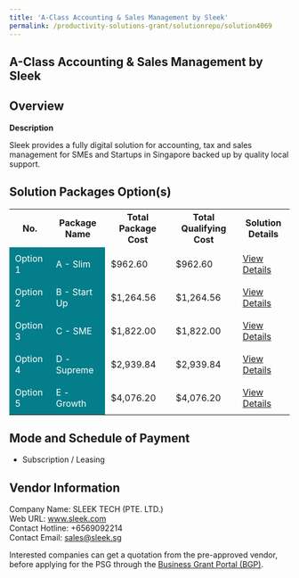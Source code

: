 ```yaml
---
title: 'A-Class Accounting & Sales Management by Sleek'
permalink: /productivity-solutions-grant/solutionrepo/solution4069
---
```


## A-Class Accounting & Sales Management by Sleek

## Overview

**Description**

Sleek provides a fully digital solution for accounting, tax and sales management for SMEs and Startups in Singapore backed up by quality local support.

## Solution Packages Option(s)

<table>
<tr>
<th><b>No.</b></th>
<th><b>Package Name</b></th>
<th><b>Total Package Cost</b></th>
<th><b>Total Qualifying Cost</b></th>
<th><b>Solution Details</b></th>
</tr>
<tr>
<td style='padding: 10px; background-color: #037E8A; color: #FFFFFF;'>Option 1</td>
<td style='padding: 10px; background-color: #037E8A; color: #FFFFFF;'>A - Slim</td>
<td style='padding: 10px;'>$962.60</td>
<td style='padding: 10px;'>$962.60</td>
<td style='padding: 10px;'><a href='/images/psg/Desensitised_Sleek_A_Class_Accounting__Part_1.pdf' target='_blank'>View Details</a></td>
</tr>
<tr>
<td style='padding: 10px; background-color: #037E8A; color: #FFFFFF;'>Option 2</td>
<td style='padding: 10px; background-color: #037E8A; color: #FFFFFF;'>B - Start Up</td>
<td style='padding: 10px;'>$1,264.56</td>
<td style='padding: 10px;'>$1,264.56</td>
<td style='padding: 10px;'><a href='/images/psg/Desensitised_Sleek_A_Class_Accounting__Part_2.pdf' target='_blank'>View Details</a></td>
</tr>
<tr>
<td style='padding: 10px; background-color: #037E8A; color: #FFFFFF;'>Option 3</td>
<td style='padding: 10px; background-color: #037E8A; color: #FFFFFF;'>C - SME</td>
<td style='padding: 10px;'>$1,822.00</td>
<td style='padding: 10px;'>$1,822.00</td>
<td style='padding: 10px;'><a href='/images/psg/Desensitised_Sleek_A_Class_Accounting__Part_3.pdf' target='_blank'>View Details</a></td>
</tr>
<tr>
<td style='padding: 10px; background-color: #037E8A; color: #FFFFFF;'>Option 4</td>
<td style='padding: 10px; background-color: #037E8A; color: #FFFFFF;'>D - Supreme</td>
<td style='padding: 10px;'>$2,939.84</td>
<td style='padding: 10px;'>$2,939.84</td>
<td style='padding: 10px;'><a href='/images/psg/Desensitised_Sleek_A_Class_Accounting__Part_4.pdf' target='_blank'>View Details</a></td>
</tr>
<tr>
<td style='padding: 10px; background-color: #037E8A; color: #FFFFFF;'>Option 5</td>
<td style='padding: 10px; background-color: #037E8A; color: #FFFFFF;'>E - Growth</td>
<td style='padding: 10px;'>$4,076.20</td>
<td style='padding: 10px;'>$4,076.20</td>
<td style='padding: 10px;'><a href='/images/psg/Desensitised_Sleek_A_Class_Accounting__Part_5.pdf' target='_blank'>View Details</a></td>
</tr>
</table>

## Mode and Schedule of Payment

 - Subscription / Leasing

## Vendor Information

 Company Name: SLEEK TECH (PTE. LTD.)<br>Web URL: www.sleek.com <br>Contact Hotline: +6569092214 <br>Contact Email: sales@sleek.sg <br>

Interested companies can get a quotation from the pre-approved vendor, before applying for the PSG through the <a href='https://www.businessgrants.gov.sg/' target='_blank' rel='noopener'>Business Grant Portal (BGP)</a>.

<script src="/jquery/resize-tables.js"></script>

